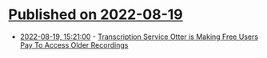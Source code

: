 # [Published on 2022-08-19](index.md)

* [2022-08-19, 15:21:00](https://tech.slashdot.org/story/22/08/19/149236/transcription-service-otter-is-making-free-users-pay-to-access-older-recordings?utm_source=rss1.0mainlinkanon&utm_medium=feed) - [Transcription Service Otter is Making Free Users Pay To Access Older Recordings](https://tech.slashdot.org/story/22/08/19/149236/transcription-service-otter-is-making-free-users-pay-to-access-older-recordings?utm_source=rss1.0mainlinkanon&utm_medium=feed)
